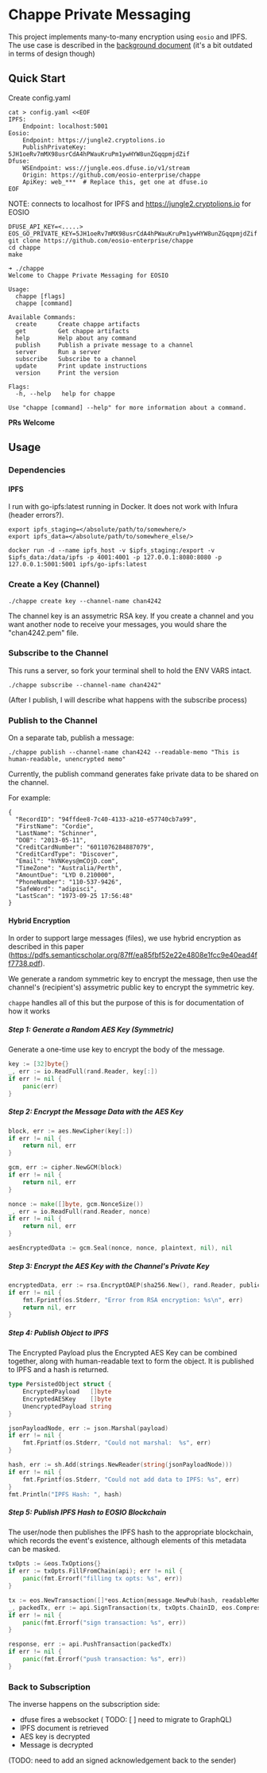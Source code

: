 
# Chappe Private Messaging
This project implements many-to-many encryption using ```eosio``` and IPFS. The use case is described in the [background document](BACKGROUND.md) (it's a bit outdated in terms of design though)

## Quick Start

Create config.yaml
```
cat > config.yaml <<EOF
IPFS:
    Endpoint: localhost:5001
Eosio:
    Endpoint: https://jungle2.cryptolions.io
    PublishPrivateKey: 5JH1oeRv7mMX98usrCdA4hPWauKruPm1ywHYW8unZGqqpmjdZif  
Dfuse:
    WSEndpoint: wss://jungle.eos.dfuse.io/v1/stream
    Origin: https://github.com/eosio-enterprise/chappe
    ApiKey: web_***  # Replace this, get one at dfuse.io
EOF
```

NOTE: connects to localhost for IPFS and https://jungle2.cryptolions.io for EOSIO
```
DFUSE_API_KEY=<.....>
EOS_GO_PRIVATE_KEY=5JH1oeRv7mMX98usrCdA4hPWauKruPm1ywHYW8unZGqqpmjdZif
git clone https://github.com/eosio-enterprise/chappe
cd chappe
make

➜ ./chappe
Welcome to Chappe Private Messaging for EOSIO

Usage:
  chappe [flags]
  chappe [command]

Available Commands:
  create      Create chappe artifacts
  get         Get chappe artifacts
  help        Help about any command
  publish     Publish a private message to a channel
  server      Run a server
  subscribe   Subscribe to a channel
  update      Print update instructions
  version     Print the version

Flags:
  -h, --help   help for chappe

Use "chappe [command] --help" for more information about a command.
```

**PRs Welcome**

## Usage

### Dependencies
#### IPFS
I run with go-ipfs:latest running in Docker. It does not work with Infura (header errors?).
```
export ipfs_staging=</absolute/path/to/somewhere/>
export ipfs_data=</absolute/path/to/somewhere_else/>

docker run -d --name ipfs_host -v $ipfs_staging:/export -v $ipfs_data:/data/ipfs -p 4001:4001 -p 127.0.0.1:8080:8080 -p 127.0.0.1:5001:5001 ipfs/go-ipfs:latest
```


### Create a Key (Channel)
```
./chappe create key --channel-name chan4242
```
The channel key is an assymetric RSA key. If you create a channel and you want another node to receive your messages, you would share the "chan4242.pem" file.


### Subscribe to the Channel
This runs a server, so fork your terminal shell to hold the ENV VARS intact. 
```
./chappe subscribe --channel-name chan4242"
```

(After I publish, I will describe what happens with the subscribe process)


### Publish to the Channel
On a separate tab, publish a message:
```
./chappe publish --channel-name chan4242 --readable-memo "This is human-readable, unencrypted memo"
```

Currently, the publish command generates fake private data to be shared on the channel.

For example: 
```
{
  "RecordID": "94ffdee8-7c40-4133-a210-e57740cb7a99",
  "FirstName": "Cordie",
  "LastName": "Schinner",
  "DOB": "2013-05-11",
  "CreditCardNumber": "6011076284887079",
  "CreditCardType": "Discover",
  "Email": "hVNKeys@mCOjD.com",
  "TimeZone": "Australia/Perth",
  "AmountDue": "LYD 0.210000",
  "PhoneNumber": "110-537-9426",
  "SafeWord": "adipisci",
  "LastScan": "1973-09-25 17:56:48"
}
```

#### Hybrid Encryption
In order to support large messages (files), we use hybrid encryption as described in this paper (https://pdfs.semanticscholar.org/87ff/ea85fbf52e22e4808e1fcc9e40ead4ff7738.pdf). 

We generate a random symmetric key to encrypt the message, then use the channel's (recipient's) assymetric public key to encrypt the symmetric key. 

```chappe``` handles all of this but the purpose of this is for documentation of how it works
##### Step 1: Generate a Random AES Key (Symmetric)

Generate a one-time use key to encrypt the body of the message.
``` go
key := [32]byte{}
_, err := io.ReadFull(rand.Reader, key[:])
if err != nil {
    panic(err)
}
```
##### Step 2: Encrypt the Message Data with the AES Key  

``` go
block, err := aes.NewCipher(key[:])
if err != nil {
    return nil, err
}

gcm, err := cipher.NewGCM(block)
if err != nil {
    return nil, err
}

nonce := make([]byte, gcm.NonceSize())
_, err = io.ReadFull(rand.Reader, nonce)
if err != nil {
    return nil, err
}

aesEncryptedData := gcm.Seal(nonce, nonce, plaintext, nil), nil
```

##### Step 3: Encrypt the AES Key with the Channel's Private Key 

``` go
encryptedData, err := rsa.EncryptOAEP(sha256.New(), rand.Reader, publicKey, key, label)
if err != nil {
    fmt.Fprintf(os.Stderr, "Error from RSA encryption: %s\n", err)
    return nil, err
}
```

##### Step 4: Publish Object to IPFS
The Encrypted Payload plus the Encrypted AES Key can be combined together, along with human-readable text to form the object. It is published to IPFS and a hash is returned.

``` go
type PersistedObject struct {
    EncryptedPayload   []byte
    EncryptedAESKey    []byte
    UnencryptedPayload string
}

jsonPayloadNode, err := json.Marshal(payload)
if err != nil {
    fmt.Fprintf(os.Stderr, "Could not marshal:  %s", err)
}

hash, err := sh.Add(strings.NewReader(string(jsonPayloadNode)))
if err != nil {
    fmt.Fprintf(os.Stderr, "Could not add data to IPFS: %s", err)
}
fmt.Println("IPFS Hash: ", hash)
```

##### Step 5: Publish IPFS Hash to EOSIO Blockchain
The user/node then publishes the IPFS hash to the appropriate blockchain, which records the event's existence, although elements of this metadata can be masked.
``` go
txOpts := &eos.TxOptions{}
if err := txOpts.FillFromChain(api); err != nil {
    panic(fmt.Errorf("filling tx opts: %s", err))
}

tx := eos.NewTransaction([]*eos.Action{message.NewPub(hash, readableMemo)}, txOpts)
_, packedTx, err := api.SignTransaction(tx, txOpts.ChainID, eos.CompressionNone)
if err != nil {
    panic(fmt.Errorf("sign transaction: %s", err))
}

response, err := api.PushTransaction(packedTx)
if err != nil {
    panic(fmt.Errorf("push transaction: %s", err))
}
```

### Back to Subscription

The inverse happens on the subscription side: 
- dfuse fires a websocket ( TODO: [ ] need to migrate to GraphQL)
- IPFS document is retrieved
- AES key is decrypted
- Message is decrypted


(TODO: need to add an signed acknowledgement back to the sender)